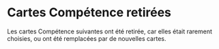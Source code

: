 # Cartes Compétence retirées

Les cartes Compétence suivantes ont été retirée, car elles était rarement choisies, ou ont été remplacées par de nouvelles cartes.